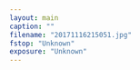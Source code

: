 ```yaml
---
layout: main
caption: ""
filename: "20171116215051.jpg"
fstop: "Unknown"
exposure: "Unknown"
---
```

